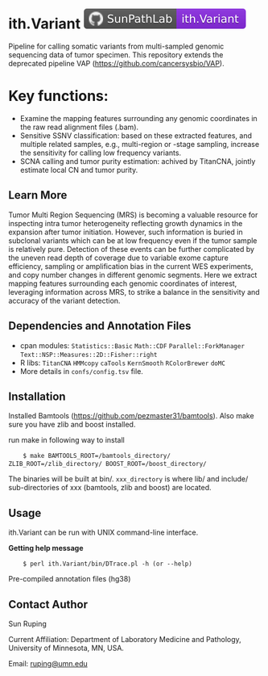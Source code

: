 # ith.Variant  ![ith.Variant][badge_ithVariant]

Pipeline for calling somatic variants from multi-sampled genomic sequencing data of tumor specimen. This repository extends the deprecated pipeline VAP (https://github.com/cancersysbio/VAP).


# Key functions:
* Examine the mapping features surrounding any genomic coordinates in the raw read alignment files (.bam).
* Sensitive SSNV classification: based on these extracted features, and multiple related samples, e.g., multi-region or -stage sampling, increase the sensitivity for calling low frequency variants.
* SCNA calling and tumor purity estimation: achived by TitanCNA, jointly estimate local CN and tumor purity.


Learn More
---
Tumor Multi Region Sequencing (MRS) is becoming a valuable resource for inspecting intra tumor heterogeneity reflecting growth dynamics in the expansion after tumor initiation. However, such information is buried in subclonal variants which can be at low frequency even if the tumor sample is relatively pure. Detection of these events can be further complicated by the uneven read depth of coverage due to variable exome capture efficiency, sampling or amplification bias in the current WES experiments, and copy number changes in different genomic segments. Here we extract mapping features surrounding each genomic coordinates of interest, leveraging information across MRS, to  strike a balance in the sensitivity and accuracy of the variant detection.


Dependencies and Annotation Files
---
* cpan modules: ``Statistics::Basic`` ``Math::CDF`` ``Parallel::ForkManager`` ``Text::NSP::Measures::2D::Fisher::right``
* R libs: ``TitanCNA`` ``HMMcopy`` ``caTools`` ``KernSmooth`` ``RColorBrewer`` ``doMC``
* More details in ``confs/config.tsv`` file.


Installation
---

Installed Bamtools (https://github.com/pezmaster31/bamtools). Also make sure you have zlib and boost installed.

run make in following way to install

        $ make BAMTOOLS_ROOT=/bamtools_directory/ ZLIB_ROOT=/zlib_directory/ BOOST_ROOT=/boost_directory/

The binaries will be built at bin/. ``xxx_directory`` is where lib/ and include/ sub-directories of xxx (bamtools, zlib and boost) are located.


Usage
---

ith.Variant can be run with UNIX command-line interface.

**Getting help message**

        $ perl ith.Variant/bin/DTrace.pl -h (or --help)


Pre-compiled annotation files (hg38)



Contact Author
---
Sun Ruping

Current Affiliation:
Department of Laboratory Medicine and Pathology, University of Minnesota, MN, USA.

Email: ruping@umn.edu

[badge_ithVariant]:      assets/badges/badge_ith.Variant.svg
